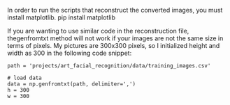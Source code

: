 In order to run the scripts that reconstruct the converted images, you must install matplotlib. pip install matplotlib

If you are wanting to use similar code in the reconstruction file, thegenfromtxt method will not work if your images are not the same size in terms of pixels. My pictures are 300x300 pixels, so I initialized height and width as 300 in the following code snippet:

```
path = 'projects/art_facial_recognition/data/training_images.csv'

# load data
data = np.genfromtxt(path, delimiter=',')
h = 300
w = 300
```